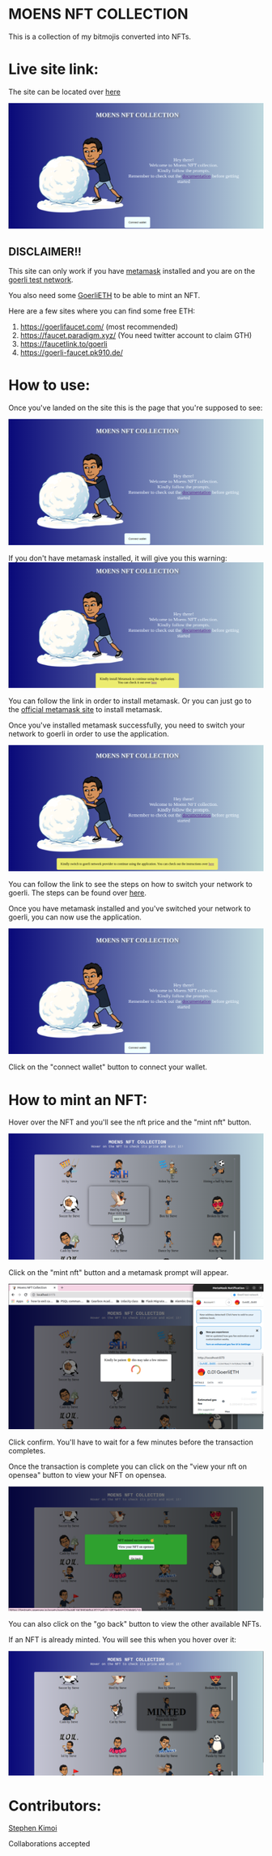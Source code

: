# MOENS NFT COLLECTION
This is a collection of my bitmojis converted into NFTs. 

# Live site link: 
The site can be located over [here](https://moens-nft-collection.netlify.app/)

![image](./Images/UI.png)

## DISCLAIMER!!
This site can only work if you have [metamask](https://metamask.io/) installed and you are on the [goerli test network](https://blog.cryptostars.is/goerli-g%C3%B6rli-testnet-network-to-metamask-and-receiving-test-ethereum-in-less-than-2-min-de13e6fe5677#:~:text=Step%201%3A%20Log%20in%20to%20your%20Metamask%20wallet%20and%20click%20on%20the%20dropdown%20of%20networks%3A). 

You also need some [GoerliETH](https://goerlifaucet.com/ ) to be able to mint an NFT. 

Here are a few sites where you can find some free ETH: 
1. https://goerlifaucet.com/ (most recommended)
2. https://faucet.paradigm.xyz/ (You need twitter account to claim GTH)
3. https://faucetlink.to/goerli
4. https://goerli-faucet.pk910.de/

# How to use: 
Once you've landed on the site this is the page that you're supposed to see: 

![image](./Images/UI.png)

If you don't have metamask installed, it will give you this warning: 
![image](./Images//Metamask-warning.png)

You can follow the link in order to install metamask. 
Or you can just go to the [official metamask site](https://metamask.io/) to install metamask. 

Once you've installed metamask successfully, you need to switch your network to goerli in order to use the application. 

![image](./Images//goerli.png)

You can follow the link to see the steps on how to switch your network to goerli. The steps can be found over [here](https://blog.cryptostars.is/goerli-g%C3%B6rli-testnet-network-to-metamask-and-receiving-test-ethereum-in-less-than-2-min-de13e6fe5677#:~:text=Step%201%3A%20Log%20in%20to%20your%20Metamask%20wallet%20and%20click%20on%20the%20dropdown%20of%20networks%3A). 

Once you have metamask installed and you've switched your network to goerli, you can now use the application. 

![image](./Images//UI.png)

Click on the "connect wallet" button to connect your wallet. 

# How to mint an NFT: 
Hover over the NFT and you'll see the nft price and the "mint nft" button.

![image](./Images/hover.png)

Click on the "mint nft" button and a metamask prompt will appear. 

![image](./Images//metamask-mint.png) 

Click confirm. You'll have to wait for a few minutes before the transaction completes. 

Once the transaction is complete you can click on the "view your nft on opensea" button to view your NFT on opensea. 

![image](./Images/opensea.png) 

You can also click on the "go back" button to view the other available NFTs. 

If an NFT is already minted. You will see this when you hover over it: 

![image](./Images/minted.png) 

# Contributors: 
[Stephen Kimoi](https://kimoisteve.me/)

Collaborations accepted

